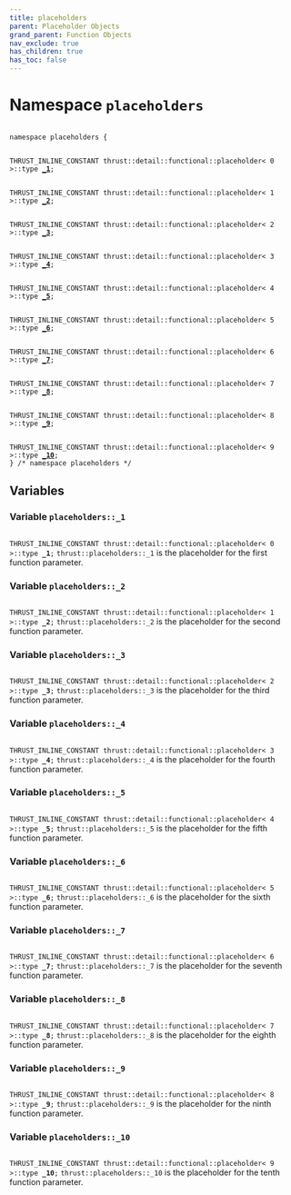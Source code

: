 ```yaml
---
title: placeholders
parent: Placeholder Objects
grand_parent: Function Objects
nav_exclude: true
has_children: true
has_toc: false
---
```


# Namespace `placeholders`

<code class="doxybook">
<span>namespace placeholders {</span>
<br>
<span>THRUST_INLINE_CONSTANT thrust::detail::functional::placeholder< 0 >::type <b><a href="/thrust/api/namespaces/namespaceplaceholders.html#variable-_1">&#95;1</a></b>;</span>
<br>
<span>THRUST_INLINE_CONSTANT thrust::detail::functional::placeholder< 1 >::type <b><a href="/thrust/api/namespaces/namespaceplaceholders.html#variable-_2">&#95;2</a></b>;</span>
<br>
<span>THRUST_INLINE_CONSTANT thrust::detail::functional::placeholder< 2 >::type <b><a href="/thrust/api/namespaces/namespaceplaceholders.html#variable-_3">&#95;3</a></b>;</span>
<br>
<span>THRUST_INLINE_CONSTANT thrust::detail::functional::placeholder< 3 >::type <b><a href="/thrust/api/namespaces/namespaceplaceholders.html#variable-_4">&#95;4</a></b>;</span>
<br>
<span>THRUST_INLINE_CONSTANT thrust::detail::functional::placeholder< 4 >::type <b><a href="/thrust/api/namespaces/namespaceplaceholders.html#variable-_5">&#95;5</a></b>;</span>
<br>
<span>THRUST_INLINE_CONSTANT thrust::detail::functional::placeholder< 5 >::type <b><a href="/thrust/api/namespaces/namespaceplaceholders.html#variable-_6">&#95;6</a></b>;</span>
<br>
<span>THRUST_INLINE_CONSTANT thrust::detail::functional::placeholder< 6 >::type <b><a href="/thrust/api/namespaces/namespaceplaceholders.html#variable-_7">&#95;7</a></b>;</span>
<br>
<span>THRUST_INLINE_CONSTANT thrust::detail::functional::placeholder< 7 >::type <b><a href="/thrust/api/namespaces/namespaceplaceholders.html#variable-_8">&#95;8</a></b>;</span>
<br>
<span>THRUST_INLINE_CONSTANT thrust::detail::functional::placeholder< 8 >::type <b><a href="/thrust/api/namespaces/namespaceplaceholders.html#variable-_9">&#95;9</a></b>;</span>
<br>
<span>THRUST_INLINE_CONSTANT thrust::detail::functional::placeholder< 9 >::type <b><a href="/thrust/api/namespaces/namespaceplaceholders.html#variable-_10">&#95;10</a></b>;</span>
<span>} /* namespace placeholders */</span>
</code>

## Variables

<h3 id="variable-_1">
Variable <code>placeholders::&#95;1</code>
</h3>

<code class="doxybook">
<span>THRUST_INLINE_CONSTANT thrust::detail::functional::placeholder< 0 >::type <b>_1</b>;</span></code>
<code>thrust::placeholders::&#95;1</code> is the placeholder for the first function parameter. 

<h3 id="variable-_2">
Variable <code>placeholders::&#95;2</code>
</h3>

<code class="doxybook">
<span>THRUST_INLINE_CONSTANT thrust::detail::functional::placeholder< 1 >::type <b>_2</b>;</span></code>
<code>thrust::placeholders::&#95;2</code> is the placeholder for the second function parameter. 

<h3 id="variable-_3">
Variable <code>placeholders::&#95;3</code>
</h3>

<code class="doxybook">
<span>THRUST_INLINE_CONSTANT thrust::detail::functional::placeholder< 2 >::type <b>_3</b>;</span></code>
<code>thrust::placeholders::&#95;3</code> is the placeholder for the third function parameter. 

<h3 id="variable-_4">
Variable <code>placeholders::&#95;4</code>
</h3>

<code class="doxybook">
<span>THRUST_INLINE_CONSTANT thrust::detail::functional::placeholder< 3 >::type <b>_4</b>;</span></code>
<code>thrust::placeholders::&#95;4</code> is the placeholder for the fourth function parameter. 

<h3 id="variable-_5">
Variable <code>placeholders::&#95;5</code>
</h3>

<code class="doxybook">
<span>THRUST_INLINE_CONSTANT thrust::detail::functional::placeholder< 4 >::type <b>_5</b>;</span></code>
<code>thrust::placeholders::&#95;5</code> is the placeholder for the fifth function parameter. 

<h3 id="variable-_6">
Variable <code>placeholders::&#95;6</code>
</h3>

<code class="doxybook">
<span>THRUST_INLINE_CONSTANT thrust::detail::functional::placeholder< 5 >::type <b>_6</b>;</span></code>
<code>thrust::placeholders::&#95;6</code> is the placeholder for the sixth function parameter. 

<h3 id="variable-_7">
Variable <code>placeholders::&#95;7</code>
</h3>

<code class="doxybook">
<span>THRUST_INLINE_CONSTANT thrust::detail::functional::placeholder< 6 >::type <b>_7</b>;</span></code>
<code>thrust::placeholders::&#95;7</code> is the placeholder for the seventh function parameter. 

<h3 id="variable-_8">
Variable <code>placeholders::&#95;8</code>
</h3>

<code class="doxybook">
<span>THRUST_INLINE_CONSTANT thrust::detail::functional::placeholder< 7 >::type <b>_8</b>;</span></code>
<code>thrust::placeholders::&#95;8</code> is the placeholder for the eighth function parameter. 

<h3 id="variable-_9">
Variable <code>placeholders::&#95;9</code>
</h3>

<code class="doxybook">
<span>THRUST_INLINE_CONSTANT thrust::detail::functional::placeholder< 8 >::type <b>_9</b>;</span></code>
<code>thrust::placeholders::&#95;9</code> is the placeholder for the ninth function parameter. 

<h3 id="variable-_10">
Variable <code>placeholders::&#95;10</code>
</h3>

<code class="doxybook">
<span>THRUST_INLINE_CONSTANT thrust::detail::functional::placeholder< 9 >::type <b>_10</b>;</span></code>
<code>thrust::placeholders::&#95;10</code> is the placeholder for the tenth function parameter. 


